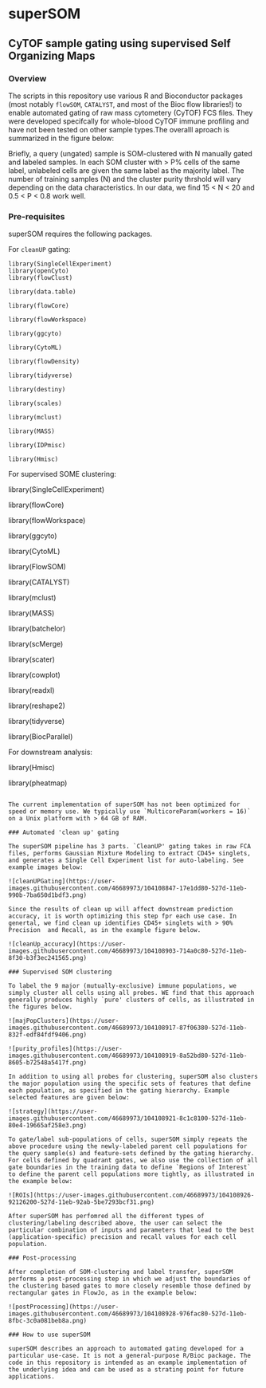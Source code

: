 # superSOM
## CyTOF sample gating using supervised Self Organizing Maps

### Overview

The scripts in this repository use various R and Bioconductor packages (most notably `flowSOM`, `CATALYST`, and most of the Bioc flow libraries!) to enable automated gating of raw mass cytometery (CyTOF) FCS files. They were developed specifcally for whole-blood CyTOF immune profiling and have not been tested on other sample types.The overalll aproach is summarized in the figure below:

Briefly, a query (ungated) sample is SOM-clustered with N manually gated and labeled samples. In each SOM cluster with > P% cells of the same label, unlabeled cells are given the same label as the majority label. The number of training samples (N) and the cluster purity thrshold will vary depending on the data characteristics. In our data, we find 15 < N < 20 and 0.5 < P < 0.8 work well.

### Pre-requisites

superSOM requires the following packages. 

For `cleanUP` gating:

```
library(SingleCellExperiment)
library(openCyto)
library(flowClust)

library(data.table)

library(flowCore)

library(flowWorkspace)

library(ggcyto)

library(CytoML)

library(flowDensity)

library(tidyverse)

library(destiny)

library(scales)	

library(mclust)

library(MASS)

library(IDPmisc)

library(Hmisc)

```

For supervised SOME clustering:

library(SingleCellExperiment)

library(flowCore)

library(flowWorkspace)

library(ggcyto)

library(CytoML)

library(FlowSOM)

library(CATALYST)

library(mclust)

library(MASS)

library(batchelor)

library(scMerge)

library(scater)

library(cowplot)

library(readxl)

library(reshape2)

library(tidyverse)

library(BiocParallel) 

For downstream analysis:

library(Hmisc)

library(pheatmap)
```

The current implementation of superSOM has not been optimized for speed or memory use. We typically use `MulticoreParam(workers = 16)` on a Unix platform with > 64 GB of RAM.

### Automated 'clean up' gating

The superSOM pipeline has 3 parts. `CleanUP' gating takes in raw FCA files, performs Gaussian Mixture Modeling to extract CD45+ singlets, and generates a Single Cell Experiment list for auto-labeling. See example images below:

![cleanUPGating](https://user-images.githubusercontent.com/46689973/104108847-17e1dd80-527d-11eb-990b-7ba650d1bdf3.png)

Since the results of clean up will affect downstream prediction accuracy, it is worth optimizing this step fpr each use case. In genertal, we find clean up identifies CD45+ singlets with > 90% Precision  and Recall, as in the example figure below. 

![cleanUp_accuracy](https://user-images.githubusercontent.com/46689973/104108903-714a0c80-527d-11eb-8f30-b3f3ec241565.png)

### Supervised SOM clustering

To label the 9 major (mutually-exclusive) immune populations, we simply cluster all cells using all probes. WE find that this approach generally produces highly `pure' clusters of cells, as illustrated in the figures below.

![majPopClusters](https://user-images.githubusercontent.com/46689973/104108917-87f06380-527d-11eb-832f-edf84fdf9406.png)

![purity_profiles](https://user-images.githubusercontent.com/46689973/104108919-8a52bd80-527d-11eb-8605-b72548a5417f.png)

In addition to using all probes for clustering, superSOM also clusters the major population using the specific sets of features that define each population, as specified in the gating hierarchy. Example selected features are given below:

![strategy](https://user-images.githubusercontent.com/46689973/104108921-8c1c8100-527d-11eb-80e4-19665af258e3.png)

To gate/label sub-populations of cells, superSOM simply repeats the above procedure using the newly-labeled parent cell populations for the query sample(s) and feature-sets defined by the gating hierarchy. For cells defined by quadrant gates, we also use the collection of all gate boundaries in the training data to define `Regions of Interest` to define the parent cell populations more tightly, as illustrated in the example below:

![ROIs](https://user-images.githubusercontent.com/46689973/104108926-92126200-527d-11eb-92ab-5be7293bcf31.png)

After superSOM has perfomred all the different types of clustering/labeling described above, the user can select the particular combination of inputs and parameters that lead to the best (application-specific) precision and recall values for each cell population.

### Post-processing

After completion of SOM-clustering and label transfer, superSOM performs a post-processing step in which we adjust the boundaries of the clustering based gates to more closely resemble those defined by rectangular gates in FlowJo, as in the example below:

![postProcessing](https://user-images.githubusercontent.com/46689973/104108928-976fac80-527d-11eb-8fbc-3c0a081beb8a.png)

### How to use superSOM

superSOM describes an approach to automated gating developed for a particular use-case. It is not a general-purpose R/Bioc package. The code in this repository is intended as an example implementation of the underlying idea and can be used as a strating point for future applications.


